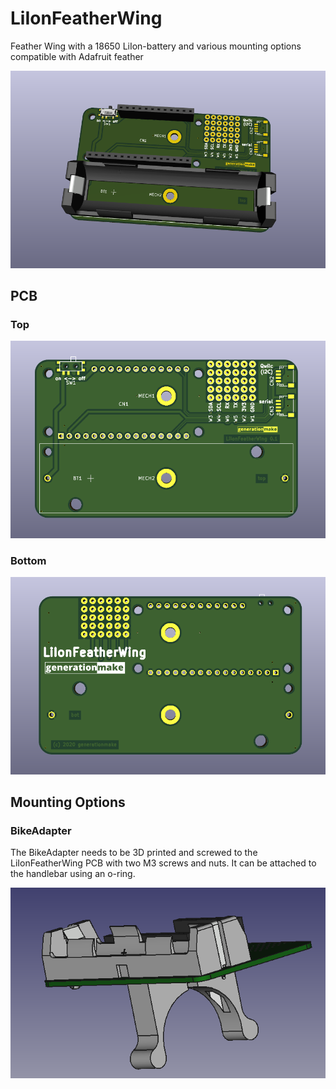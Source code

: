 # LiIonFeatherWing
Feather Wing with a 18650 LiIon-battery and various mounting options compatible with Adafruit feather

![LiIonFeatherWing rendering](docs/images/LiIonFeatherWing_rendering.png)

## PCB

### Top

![LiIonFeatherWing PCB top](docs/images/LiIonFeatherWing_top.png)

### Bottom

![LiIonFeatherWing PCB bot](docs/images/LiIonFeatherWing_bot.png)

## Mounting Options

### BikeAdapter

The BikeAdapter needs to be 3D printed and screwed to the LiIonFeatherWing PCB with two M3 screws and nuts. It can be attached to the handlebar using an o-ring.

![LiIonFeatherWing BikeAdapter rendering](docs/images/LiIonFeatherWing_BikeAdapter_rendering.png)

